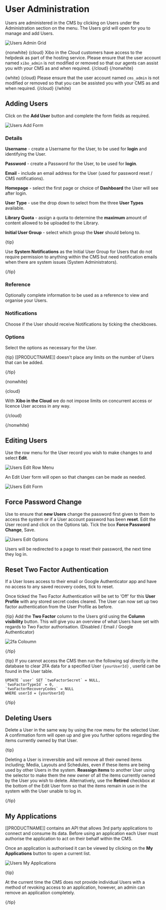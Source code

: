 <!--toc=users-->

# User Administration

Users are administered in the CMS by clicking on Users under the Administration section on the menu. The Users grid will open for you to manage and add Users.

![Users Admin Grid](img/users_admin_grid.png)

{nonwhite}
{cloud}
Xibo in the Cloud customers have access to the helpdesk as part of the hosting service. Please ensure that the user account named `xibo_admin` is not modified or removed so that our agents can assist you with your CMS as and when required.
{/cloud}
{/nonwhite}

{white}
{cloud}
Please ensure that the user account named `cms_admin` is not modified or removed so that you can be assisted you with your CMS as and when required.
{/cloud}
{/white}

## Adding Users

Click on the **Add User** button and complete the form fields as required.

![Users Add Form](img/users_add_form.png)

### Details

**Username** - create a Username for the User, to be used for **login** and identifying the User.

**Password** - create a Password for the User, to be used for **login**.

**Email** - include an email address for the User (used for password reset / CMS notifications).

**Homepage** - select the first page or choice of **Dashboard** the User will see after login. 

**User Type** - use the drop down to select from the three **User Types** available.

**Library Quota** -  assign a quota to determine the **maximum** amount of content allowed to be uploaded to the Library. 

**Initial User Group** - select which group the **User** should belong to.

{tip}

Use **System Notifications** as the Initial User Group for Users that do not require permission to anything within the CMS but need notification emails when there are system issues (System Administrators).

{/tip}

### Reference

Optionally complete information to be used as a reference to view and organise your Users.

### Notifications

Choose if the User should receive Notifications by ticking the checkboxes.

### Options

Select the options as necessary for the User.

{tip}
[[PRODUCTNAME]] doesn't place any limits on the number of Users that can be added.

{/tip}

{nonwhite}

{cloud}

With **Xibo in the Cloud** we do not impose limits on concurrent access or licence User access in any way.

{/cloud}

{/nonwhite}

## Editing Users

Use the row menu for the User record you wish to make changes to and select **Edit**.

![Users Edit Row Menu](img/users_edit_row_menu.png)

An Edit User form will open so that changes can be made as needed.

![Users Edit Form](img/users_edit_form.png)

## Force Password Change

Use to ensure that **new Users** change the password first given to them to access the system or if a User account password has been **reset**.
Edit the User record and click on the Options tab. Tick the box **Force Password Change**, Save.

![Users Edit Options](img/users_edit_options.png)

Users will be redirected to a page to reset their password, the next time they log in.

  

## Reset Two Factor Authentication

If a User loses access to their email or Google Authenticator app and have no access to any saved recovery codes, tick to reset.

Once ticked the Two Factor Authentication will be set to ‘Off’ for this **User Profile** with any stored secret codes cleared. The User can now set up two factor authentication from the User Profile as before.

{tip}
Add the **Two Factor** column to the Users grid using the **Column visibility** button. This will give you an overview of what Users have set with regards to Two Factor authorisation. (Disabled / Email / Google Authenticator)

![2fa Coloumn](img/user_administration_2fa_column.png)

{/tip}

{tip}
If you cannot access the CMS then run the following sql directly in the database to clear 2FA data for a specified User `{yourUserId}` , userId can be found in the User table.

```
UPDATE `user` SET `twoFactorSecret` = NULL,
`twoFactorTypeId` = 0,
`twoFactorRecoveryCodes` = NULL
WHERE userId = {yourUserId}
```

{/tip}

## Deleting Users

Delete a User in the same way by using the row menu for the selected User.
A confirmation form will open up and give you further options regarding the items currently owned by that User.

{tip}

Deleting a User is irreversible and will remove all their owned items including; Media, Layouts and Schedules, even if these items are being used by other Users in the system. **Reassign items** to another User using the selector to make them the new owner of all the items currently owned by the User you wish to delete. Alternatively, use the **Retired** checkbox at the bottom of the Edit User form so that the items remain in use in the system with the User unable to log in. 

{/tip}

## My Applications

[[PRODUCTNAME]] contains an API that allows 3rd party applications to connect and consume its data. Before using an application each User must authorise the application to act on their behalf within the CMS.

Once an application is authorised it can be viewed by clicking on the **My Applications** button to open a current list.

  ![Users My Applications](img/users_my_applications_button.png)

{tip}

At the current time the CMS does not provide individual Users with a method of revoking access to an application, however, an admin can remove an application completely.

{/tip}